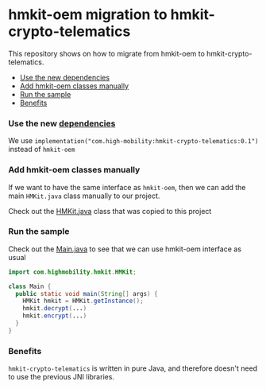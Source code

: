 # hmkit-oem migration to hmkit-crypto-telematics

This repository shows on how to migrate from hmkit-oem to hmkit-crypto-telematics.

<!-- TOC -->
* [Use the new dependencies](#use-the-new-dependencies)
* [Add hmkit-oem classes manually](#add-hmkit-oem-classes-manually)
* [Run the sample](#run-the-sample)
* [Benefits](#benefits)
<!-- TOC -->

### Use the new [dependencies](./build.gradle.kts)
We use `implementation("com.high-mobility:hmkit-crypto-telematics:0.1")` instead of `hmkit-oem`


### Add hmkit-oem classes manually
If we want to have the same interface as `hmkit-oem`, then we can add the main `HMKit.java` class manually to our project. 

Check out the [HMKit.java](./src/main/java/com/highmobility/hmkit/HMKit.java) class that was copied to this project


### Run the sample

Check out the [Main.java](./src/main/java/Main.java) to see that we can use hmkit-oem interface as usual

```java
import com.highmobility.hmkit.HMKit;

class Main {
  public static void main(String[] args) {
    HMKit hmkit = HMKit.getInstance();
    hmkit.decrypt(...)
    hmkit.encrypt(...)
  }
}
```

### Benefits

`hmkit-crypto-telematics` is written in pure Java, and therefore doesn't need to use the previous JNI libraries.
